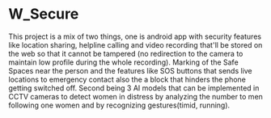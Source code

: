 # W_Secure

This project is a mix of two things, one is android app with security features like location sharing, helpline calling and video recording that'll be stored on the web so that it cannot be tampered (no redirection to the camera to maintain low profile during the whole recording). Marking of the Safe Spaces near the person and the features like SOS buttons that sends live locations to emergency contact also the a block that hinders the phone getting switched off.
Second being 3 AI models that can be implemented in CCTV cameras to detect women in distress by analyzing the number to men following one women and by recognizing gestures(timid, running).
